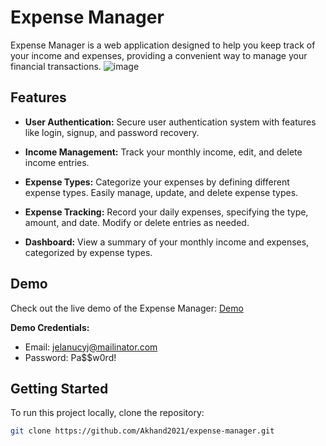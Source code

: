 # Expense Manager

Expense Manager is a web application designed to help you keep track of your income and expenses, providing a convenient way to manage your financial transactions.
![image](https://github.com/Akhand2021/expense-manager/assets/104663417/7a718976-b97b-4428-bfad-44386f6d94d1)

## Features

- **User Authentication:** Secure user authentication system with features like login, signup, and password recovery.

- **Income Management:** Track your monthly income, edit, and delete income entries.

- **Expense Types:** Categorize your expenses by defining different expense types. Easily manage, update, and delete expense types.

- **Expense Tracking:** Record your daily expenses, specifying the type, amount, and date. Modify or delete entries as needed.

- **Dashboard:** View a summary of your monthly income and expenses, categorized by expense types.

## Demo

Check out the live demo of the Expense Manager: [Demo](https://expense.algocodersmind.com/)

**Demo Credentials:**
- Email: jelanucyj@mailinator.com
- Password: Pa$$w0rd!

## Getting Started

To run this project locally, clone the repository:

```bash
git clone https://github.com/Akhand2021/expense-manager.git





